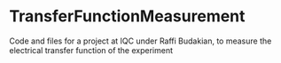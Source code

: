 # TransferFunctionMeasurement
Code and files for a project at IQC under Raffi Budakian, to measure the electrical transfer function of the experiment
